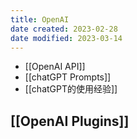 ```yaml
---
title: OpenAI
date created: 2023-02-28
date modified: 2023-03-14
---
```


- [[OpenAI API]]
- [[chatGPT Prompts]]
- [[chatGPT的使用经验]]


## [[OpenAI Plugins]]


